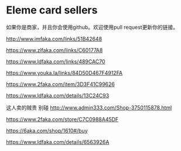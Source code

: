 # Eleme card sellers

如果你是商家，并且你会使用github。欢迎使用pull request更新你的链接。

http://www.imfaka.com/links/51B42648

https://www.zlfaka.com/links/C60177A8

https://www.ldfaka.com/links/489CAC70

https://www.youka.la/links/84D50D467F4912FA

https://www.2faka.com/item/3D3F41C99626

https://www.ldfaka.com/details/13C24C93

这人卖的贼贵 别碰 http://www.admin333.com/Shop-3750115878.html

https://www.2faka.com/store/C7C0988A45DF

https://6aka.com/shop/1610#/buy

https://www.ldfaka.com/details/6563926A
